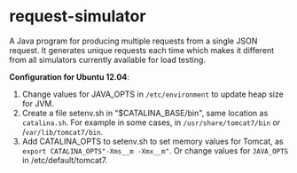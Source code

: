 # request-simulator
A Java program for producing multiple requests from a single JSON request. It generates unique requests each time which makes it different from all simulators currently available for load testing.

**Configuration for Ubuntu 12.04**:
1. Change values for JAVA_OPTS in `/etc/environment` to update heap size for JVM.
2. Create a file setenv.sh in "$CATALINA_BASE/bin", same location as `catalina.sh`. For example in some cases, in `/usr/share/tomcat7/bin` or /`var/lib/tomcat7/bin`.
3. Add CATALINA_OPTS to setenv.sh to set memory values for Tomcat,
as `export CATALINA_OPTS"-Xms__m -Xmx__m"`. Or change values for `JAVA_OPTS` in /etc/default/tomcat7.
